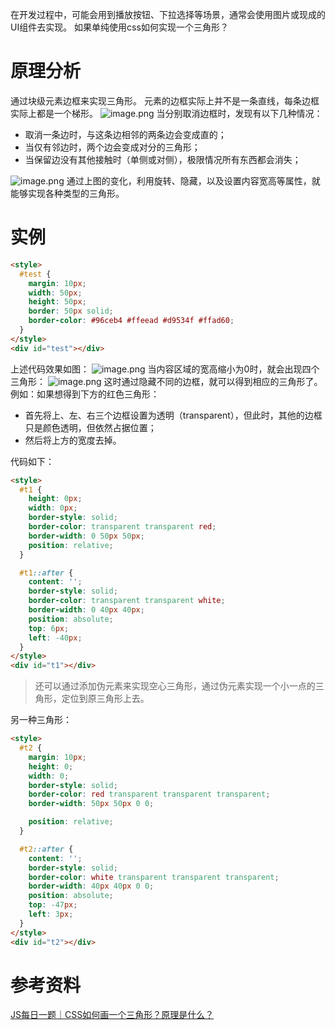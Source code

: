 在开发过程中，可能会用到播放按钮、下拉选择等场景，通常会使用图片或现成的UI组件去实现。
如果单纯使用css如何实现一个三角形？
# 原理分析
通过块级元素边框来实现三角形。
元素的边框实际上并不是一条直线，每条边框实际上都是一个梯形。
![image.png](https://cdn.nlark.com/yuque/0/2021/png/1280302/1622885115521-a6977da6-1bd3-4e75-9baf-91131cf91db1.png#align=left&display=inline&height=120&originHeight=240&originWidth=937&size=45865&status=done&style=none&width=468.5)
当分别取消边框时，发现有以下几种情况：

- 取消一条边时，与这条边相邻的两条边会变成直的；
- 当仅有邻边时，两个边会变成对分的三角形；
- 当保留边没有其他接触时（单侧或对侧），极限情况所有东西都会消失；

![image.png](https://cdn.nlark.com/yuque/0/2021/png/1280302/1622885697087-59f430b2-7838-41b1-a920-2bd846ddf02e.png#align=left&display=inline&height=547&originHeight=547&originWidth=364&size=41439&status=done&style=none&width=364)
通过上图的变化，利用旋转、隐藏，以及设置内容宽高等属性，就能够实现各种类型的三角形。
# 实例
```html
<style>
  #test {
    margin: 10px;
    width: 50px;
    height: 50px;
    border: 50px solid;
    border-color: #96ceb4 #ffeead #d9534f #ffad60;
  }
</style>
<div id="test"></div>
```
上述代码效果如图：
![image.png](https://cdn.nlark.com/yuque/0/2021/png/1280302/1622886074074-95006025-e293-48c2-a3e1-5a31ae0827fb.png#align=left&display=inline&height=162&originHeight=324&originWidth=320&size=56838&status=done&style=none&width=160)
当内容区域的宽高缩小为0时，就会出现四个三角形：
![image.png](https://cdn.nlark.com/yuque/0/2021/png/1280302/1622886122448-a5160de5-f21f-4fb4-8dc4-d4c8f236852c.png#align=left&display=inline&height=105&originHeight=210&originWidth=214&size=23104&status=done&style=none&width=107)
这时通过隐藏不同的边框，就可以得到相应的三角形了。
例如：如果想得到下方的红色三角形：

- 首先将上、左、右三个边框设置为透明（transparent），但此时，其他的边框只是颜色透明，但依然占据位置；
- 然后将上方的宽度去掉。

代码如下：
```html
<style>
  #t1 {
    height: 0px;
    width: 0px;
    border-style: solid;
    border-color: transparent transparent red;
    border-width: 0 50px 50px;
    position: relative;
  }

  #t1::after {
    content: '';
    border-style: solid;
    border-color: transparent transparent white;
    border-width: 0 40px 40px;
    position: absolute;
    top: 6px;
    left: -40px;
  }
</style>
<div id="t1"></div>
```
> 还可以通过添加伪元素来实现空心三角形，通过伪元素实现一个小一点的三角形，定位到原三角形上去。

另一种三角形：
```html
<style>
  #t2 {
    margin: 10px;
    height: 0;
    width: 0;
    border-style: solid;
    border-color: red transparent transparent transparent;
    border-width: 50px 50px 0 0;

    position: relative;
  }

  #t2::after {
    content: '';
    border-style: solid;
    border-color: white transparent transparent transparent;
    border-width: 40px 40px 0 0;
    position: absolute;
    top: -47px;
    left: 3px;
  }
</style>
<div id="t2"></div>
```
# 参考资料
[JS每日一题｜CSS如何画一个三角形？原理是什么？](https://mp.weixin.qq.com/s/KtKFnuRtK-PDESrVeGclEw)

